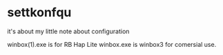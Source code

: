 # settkonfqu
it's about my little note about configuration

winbox(1).exe is for RB Hap Lite
winbox.exe is winbox3 for comersial use.
